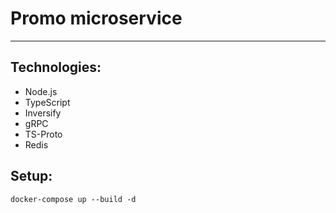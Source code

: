 # Promo microservice

___

## Technologies:

- Node.js
- TypeScript
- Inversify
- gRPC
- TS-Proto
- Redis

## Setup:

```
docker-compose up --build -d
```
